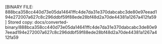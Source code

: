[BINARY FILE: 888bca358cc440d73e05da14641ffc4de7da31e370dabcabc3de80e97eead194e272007a627c8c296ddbf59f88ede28bf48d2a70de44381a1267a412fa59]
Stored copy: docs/converted-binary/888bca358cc440d73e05da14641ffc4de7da31e370dabcabc3de80e97eead194e272007a627c8c296ddbf59f88ede28bf48d2a70de44381a1267a412fa59
